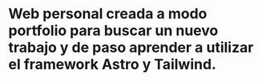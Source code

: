 # Web personal creada a modo portfolio para buscar un nuevo trabajo y de paso aprender a utilizar el framework Astro y Tailwind.